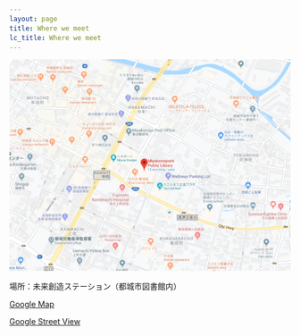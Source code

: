 ```yaml
---
layout: page
title: Where we meet
lc_title: Where we meet
---
```


![Hello!](img/MiyakonojoLibraryMap.png)

場所：未来創造ステーション（都城市図書館内）

[Google Map](https://www.google.com/maps/@31.7250872,131.0650926,19.75z)

[Google Street View](https://www.google.com/maps/@31.7253281,131.0650084,3a,75y,131.48h,125.36t/data=!3m6!1e1!3m4!1sAkNfxp4aE8RMbVO97Qynjw!2e0!7i16384!8i8192)
